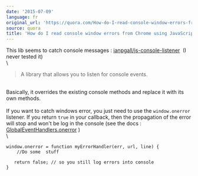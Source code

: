 ```yaml
---
date: '2015-07-09'
language: fr
original_url: 'https://quora.com/How-do-I-read-console-window-errors-from-Chrome-using-JavaScript/answer/Clément-Renaud'
source: quora
title: 'How do I read console window errors from Chrome using JavaScript?'
---
```


This lib seems to catch console messages :
[ianpgall/js-console-listener](https://github.com/ianpgall/js-console-listener) 
(I never tested it)\
\

> A library that allows you to listen for console events.

\
Basically, it overrides the existing console methods and replace it with
its own methods.\
\
If you want to catch windows error, you just need to use the
`window.onerror` listener. If you return `true` in your callback, then
the propagation of the error will stop and won\'t be log in the console
(see the docs :
[GlobalEventHandlers.onerror](https://developer.mozilla.org/en-US/docs/Web/API/GlobalEventHandlers/onerror)
)\
\

    window.onerror = function myErrorHandler(err, url, line) { 
        //Do some  stuff
       
       return false; // so you still log errors into console
    }
